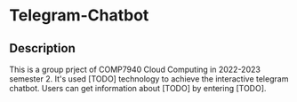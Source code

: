 # Telegram-Chatbot

## Description
This is a group prject of COMP7940 Cloud Computing in 2022-2023 semester 2. It's used [TODO] technology to achieve the interactive telegram chatbot. Users can get information about [TODO] by entering [TODO].